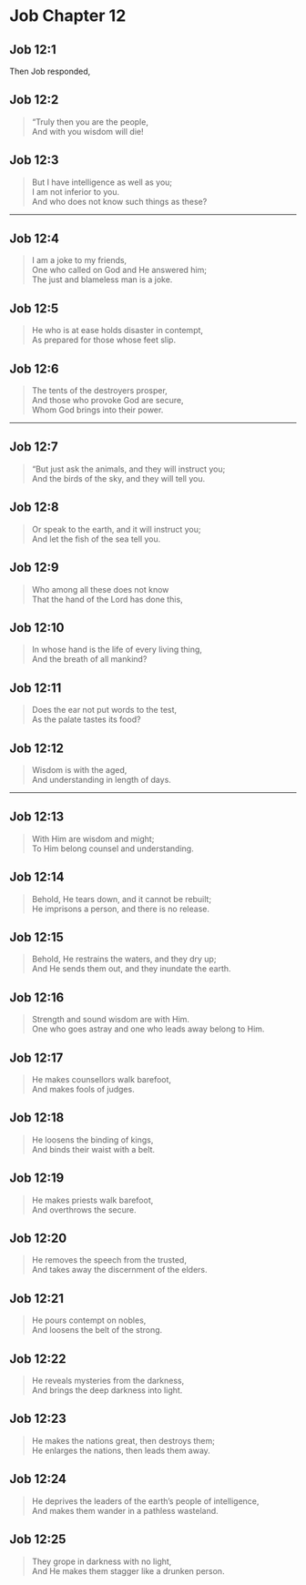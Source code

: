 # Job Chapter 12

## Job 12:1

Then Job responded,

## Job 12:2

> “Truly then you are the people,  
> And with you wisdom will die!

## Job 12:3

> But I have intelligence as well as you;  
> I am not inferior to you.  
> And who does not know such things as these?

---

## Job 12:4

> I am a joke to my friends,  
> One who called on God and He answered him;  
> The just and blameless man is a joke.

## Job 12:5

> He who is at ease holds disaster in contempt,  
> As prepared for those whose feet slip.

## Job 12:6

> The tents of the destroyers prosper,  
> And those who provoke God are secure,  
> Whom God brings into their power.

---

## Job 12:7

> “But just ask the animals, and they will instruct you;  
> And the birds of the sky, and they will tell you.

## Job 12:8

> Or speak to the earth, and it will instruct you;  
> And let the fish of the sea tell you.

## Job 12:9

> Who among all these does not know  
> That the hand of the Lord has done this,

## Job 12:10

> In whose hand is the life of every living thing,  
> And the breath of all mankind?

## Job 12:11

> Does the ear not put words to the test,  
> As the palate tastes its food?

## Job 12:12

> Wisdom is with the aged,  
> And understanding in length of days.

---

## Job 12:13

> With Him are wisdom and might;  
> To Him belong counsel and understanding.

## Job 12:14

> Behold, He tears down, and it cannot be rebuilt;  
> He imprisons a person, and there is no release.

## Job 12:15

> Behold, He restrains the waters, and they dry up;  
> And He sends them out, and they inundate the earth.

## Job 12:16

> Strength and sound wisdom are with Him.  
> One who goes astray and one who leads away belong to Him.

## Job 12:17

> He makes counsellors walk barefoot,  
> And makes fools of judges.

## Job 12:18

> He loosens the binding of kings,  
> And binds their waist with a belt.

## Job 12:19

> He makes priests walk barefoot,  
> And overthrows the secure.

## Job 12:20

> He removes the speech from the trusted,  
> And takes away the discernment of the elders.

## Job 12:21

> He pours contempt on nobles,  
> And loosens the belt of the strong.

## Job 12:22

> He reveals mysteries from the darkness,  
> And brings the deep darkness into light.

## Job 12:23

> He makes the nations great, then destroys them;  
> He enlarges the nations, then leads them away.

## Job 12:24

> He deprives the leaders of the earth’s people of intelligence,  
> And makes them wander in a pathless wasteland.

## Job 12:25

> They grope in darkness with no light,  
> And He makes them stagger like a drunken person.
